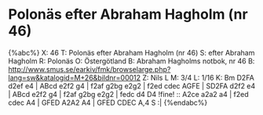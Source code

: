 # Polonäs efter Abraham Hagholm (nr 46)

{%abc%}
X: 46
T: Polonäs efter Abraham Hagholm (nr 46)
S: efter Abraham Hagholm
R: Polonäs
O: Östergötland
B: Abraham Hagholms notbok, nr 46
B: http://www.smus.se/earkiv/fmk/browselarge.php?lang=sw&katalogid=M+26&bildnr=00012
Z: Nils L
M: 3/4
L: 1/16
K: Bm
 D2FA d2ef e4 | ABcd e2f2 g4 | f2af g2bg e2g2 | f2ed cdec AGFE |
SD2FA d2f2 e4 | ABcd e2f2 g4 | f2af g2bg e2g2 | fedc d4 D4 !fine! ::
A2ce a2a2 a4 | f2ed cdec A4 | GFED A2A2 A4 | GFED CDEC A,4 S :|
{%endabc%}
